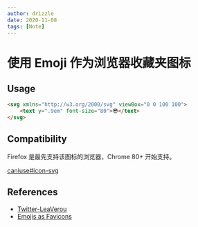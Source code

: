 ```yaml
---
author: drizzle
date: 2020-11-08
tags: [Note]
---
```


# 使用 Emoji 作为浏览器收藏夹图标

## Usage

```html
<svg xmlns="http://w3.org/2000/svg" viewBox="0 0 100 100">
    <text y=".9em" font-size="80">😎</text>
</svg>
```

## Compatibility

Firefox 是最先支持该图标的浏览器，Chrome 80+ 开始支持。

[caniuse#icon-svg](https://caniuse.com/#feat=link-icon-svg)

## References

+ [Twitter-LeaVerou](https://twitter.com/LeaVerou/status/1241619866475474946?s=20)
+ [Emojis as Favicons](https://css-tricks.com/emojis-as-favicons/)